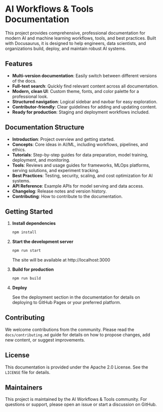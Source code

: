 # AI Workflows & Tools Documentation

This project provides comprehensive, professional documentation for modern AI and machine learning workflows, tools, and best practices. Built with Docusaurus, it is designed to help engineers, data scientists, and organizations build, deploy, and maintain robust AI systems.

## Features

- **Multi-version documentation**: Easily switch between different versions of the docs.
- **Full-text search**: Quickly find relevant content across all documentation.
- **Modern, clean UI**: Custom theme, fonts, and color palette for a professional look.
- **Structured navigation**: Logical sidebar and navbar for easy exploration.
- **Contributor-friendly**: Clear guidelines for adding and updating content.
- **Ready for production**: Staging and deployment workflows included.

## Documentation Structure

- **Introduction**: Project overview and getting started.
- **Concepts**: Core ideas in AI/ML, including workflows, pipelines, and ethics.
- **Tutorials**: Step-by-step guides for data preparation, model training, deployment, and monitoring.
- **Tools**: Reviews and usage guides for frameworks, MLOps platforms, serving solutions, and experiment tracking.
- **Best Practices**: Testing, security, scaling, and cost optimization for AI systems.
- **API Reference**: Example APIs for model serving and data access.
- **Changelog**: Release notes and version history.
- **Contributing**: How to contribute to the documentation.

## Getting Started

1. **Install dependencies**

   ```bash
   npm install
   ```

2. **Start the development server**

   ```bash
   npm run start
   ```
   The site will be available at http://localhost:3000

3. **Build for production**

   ```bash
   npm run build
   ```

4. **Deploy**

   See the deployment section in the documentation for details on deploying to GitHub Pages or your preferred platform.

## Contributing

We welcome contributions from the community. Please read the `docs/contributing.md` guide for details on how to propose changes, add new content, or suggest improvements.

## License

This documentation is provided under the Apache 2.0 License. See the `LICENSE` file for details.

## Maintainers

This project is maintained by the AI Workflows & Tools community. For questions or support, please open an issue or start a discussion on GitHub.
